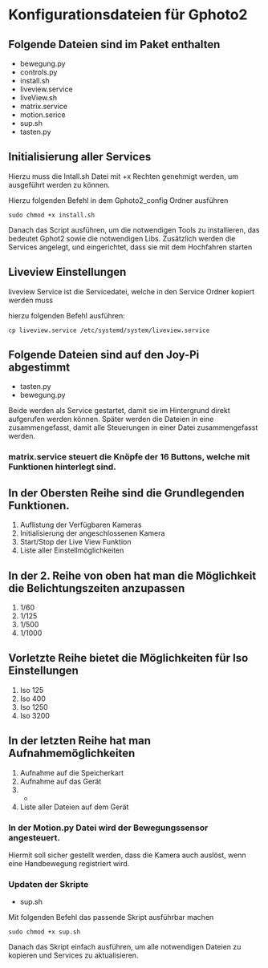 # Konfigurationsdateien für Gphoto2

## Folgende Dateien sind im Paket enthalten

- bewegung.py
- controls.py
- install.sh
- liveview.service
- liveView.sh
- matrix.service
- motion.serice
- sup.sh
- tasten.py

## Initialisierung aller Services

Hierzu muss die Intall.sh Datei mit +x Rechten genehmigt werden, um ausgeführt werden zu können.

Hierzu folgenden Befehl in dem Gphoto2_config Ordner ausführen

`sudo chmod +x install.sh`

Danach das Script ausführen, um die notwendigen Tools zu installieren, das bedeutet Gphot2 sowie die notwendigen Libs. Zusätzlich werden die Services angelegt, und eingerichtet, dass sie mit dem Hochfahren starten

## Liveview Einstellungen

liveview Service ist die Servicedatei, welche in den Service Ordner kopiert werden muss

hierzu folgenden Befehl ausführen:

`cp liveview.service /etc/systemd/system/liveview.service`

## Folgende Dateien sind auf den Joy-Pi abgestimmt

- tasten.py
- bewegung.py

Beide werden als Service gestartet, damit sie im Hintergrund direkt aufgerufen werden können. Später werden die Dateien in eine zusammengefasst, damit alle Steuerungen in einer Datei zusammengefasst werden.

### matrix.service steuert die Knöpfe der 16 Buttons, welche mit Funktionen hinterlegt sind.

## In der Obersten Reihe sind die Grundlegenden Funktionen.

1. Auflistung der Verfügbaren Kameras
2. Initialisierung der angeschlossenen Kamera
3. Start/Stop der Live View Funktion
4. Liste aller Einstellmöglichkeiten

## In der 2. Reihe von oben hat man die Möglichkeit die Belichtungszeiten anzupassen

1. 1/60
2. 1/125
3. 1/500
4. 1/1000

## Vorletzte Reihe bietet die Möglichkeiten für Iso Einstellungen

1. Iso 125
2. Iso 400
3. Iso 1250
4. Iso 3200

## In der letzten Reihe hat man Aufnahmemöglichkeiten

1. Aufnahme auf die Speicherkart
2. Aufnahme auf das Gerät
3. -
4. Liste aller Dateien auf dem Gerät

### In der Motion.py Datei wird der Bewegungssensor angesteuert.

Hiermit soll sicher gestellt werden, dass die Kamera auch auslöst, wenn eine Handbewegung registriert wird.

### Updaten der Skripte

- sup.sh

Mit folgenden Befehl das passende Skript ausführbar machen

`sudo chmod +x sup.sh`

Danach das Skript einfach ausführen, um alle notwendigen Dateien zu kopieren und Services zu aktualisieren.
